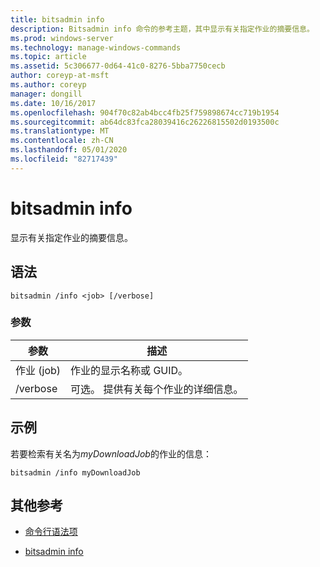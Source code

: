 ```yaml
---
title: bitsadmin info
description: Bitsadmin info 命令的参考主题，其中显示有关指定作业的摘要信息。
ms.prod: windows-server
ms.technology: manage-windows-commands
ms.topic: article
ms.assetid: 5c306677-0d64-41c0-8276-5bba7750cecb
author: coreyp-at-msft
ms.author: coreyp
manager: dongill
ms.date: 10/16/2017
ms.openlocfilehash: 904f70c82ab4bcc4fb25f759898674cc719b1954
ms.sourcegitcommit: ab64dc83fca28039416c26226815502d0193500c
ms.translationtype: MT
ms.contentlocale: zh-CN
ms.lasthandoff: 05/01/2020
ms.locfileid: "82717439"
---
```

# <a name="bitsadmin-info"></a>bitsadmin info

显示有关指定作业的摘要信息。

## <a name="syntax"></a>语法

```
bitsadmin /info <job> [/verbose]
```

### <a name="parameters"></a>参数

| 参数 | 描述 |
| -------------- | -------------- |
| 作业 (job) | 作业的显示名称或 GUID。 |
| /verbose | 可选。 提供有关每个作业的详细信息。 |

## <a name="examples"></a>示例

若要检索有关名为*myDownloadJob*的作业的信息：

```
bitsadmin /info myDownloadJob
```

## <a name="additional-references"></a>其他参考

- [命令行语法项](command-line-syntax-key.md)

- [bitsadmin info](bitsadmin-info.md)
